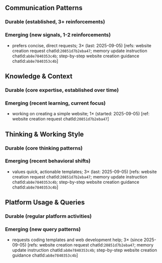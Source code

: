 ## Communication Patterns
### Durable (established, 3+ reinforcements)

### Emerging (new signals, 1-2 reinforcements)
- prefers concise, direct requests; 3× (last: 2025-09-05) [refs: website creation request chatId:`20851d7b2eba47`; memory update instruction chatId:`ab8e7840353c4b`; step-by-step website creation guidance chatId:`ab8e7840353c4b`]

## Knowledge & Context
### Durable (core expertise, established over time)

### Emerging (recent learning, current focus)
- working on creating a simple website; 1× (started: 2025-09-05) [ref: website creation request chatId:`20851d7b2eba47`]

## Thinking & Working Style
### Durable (core thinking patterns)

### Emerging (recent behavioral shifts)
- values quick, actionable templates; 3× (last: 2025-09-05) [refs: website creation request chatId:`20851d7b2eba47`; memory update instruction chatId:`ab8e7840353c4b`; step-by-step website creation guidance chatId:`ab8e7840353c4b`]

## Platform Usage & Queries
### Durable (regular platform activities)

### Emerging (new query patterns)
- requests coding templates and web development help; 3× (since 2025-09-05) [refs: website creation request chatId:`20851d7b2eba47`; memory update instruction chatId:`ab8e7840353c4b`; step-by-step website creation guidance chatId:`ab8e7840353c4b`]